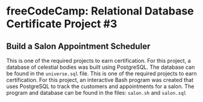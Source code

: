 # freeCodeCamp: Relational Database Certificate Project \#3
## Build a Salon Appointment Scheduler
This is one of the required projects to earn certification. For this project, a database of celestial bodies was built using PostgreSQL. The database can be found in the `universe.sql` file.
This is one of the required projects to earn certification. For this project, an interactive Bash program was created that uses PostgreSQL to track the customers and appointments for a salon. The program and database can be found in the files: `salon.sh` and `salon.sql`
